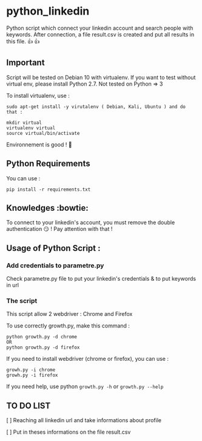 # python_linkedin
Python script which connect your linkedin account and search people with keywords. After connection, a file result.csv is created and put all results in this file. :thumbsup: :thumbsup:


## Important

Script will be tested on Debian 10 with virtualenv. If you want to test without virtual env, please install Python 2.7. Not tested on Python => 3

To install virtualenv, use : 
```
sudo apt-get install -y virutalenv ( Debian, Kali, Ubuntu ) and do that : 

mkdir virtual
virtualenv virtual
source virtual/bin/activate
```

Environnement is good ! :clap:


## Python Requirements

You can use :
```
pip install -r requirements.txt
```
## Knowledges :bowtie:

To connect to your linkedin's account, you must remove the double authentication :smirk: ! Pay attention with that !

## Usage of Python Script :

### Add credentials to parametre.py

Check parametre.py file to put your linkedin's credentials & to put keywords in url

### The script
This script allow 2 webdriver : Chrome and Firefox

To use correctly  growth.py, make this command :
```
python growth.py -d chrome 
OR
python growth.py -d firefox
```

If you need to install webdriver (chrome or firefox), you can use :
```
growh.py -i chrome
growh.py -i firefox

```
If you need help, use python ``` growth.py -h ``` or ``` growth.py --help ```



## TO DO LIST

[ ] Reaching all linkedin url and take informations about profile

[ ] Put in theses informations on the file result.csv
















